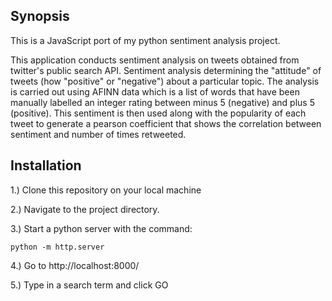 ## Synopsis

This is a JavaScript port of my python sentiment analysis project.

This application conducts sentiment analysis on tweets obtained from twitter's public search API. Sentiment analysis determining the "attitude" of tweets (how "positive" or "negative") about a particular topic.
The analysis is carried out using AFINN data which is a list of words that have been manually labelled an integer rating between minus 5 (negative) and plus 5 (positive). This sentiment is then used along 
with the popularity of each tweet to generate a pearson coefficient that shows the correlation between sentiment and number of times retweeted.  

## Installation

1.) Clone this repository on your local machine
	
2.) Navigate to the project directory. 

3.) Start a python server with the command:

	python -m http.server
	
4.) Go to http://localhost:8000/

5.) Type in a search term and click GO



